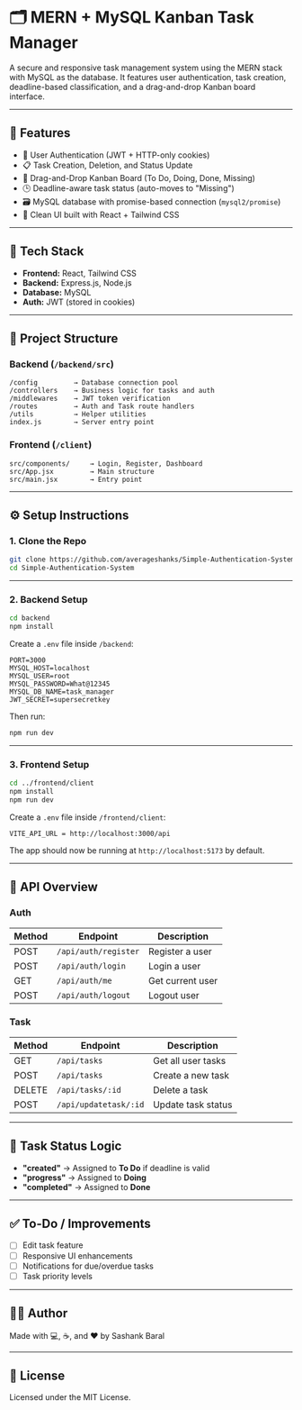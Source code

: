 # 🗂️ MERN + MySQL Kanban Task Manager

A secure and responsive task management system using the MERN stack with MySQL as the database. It features user authentication, task creation, deadline-based classification, and a drag-and-drop Kanban board interface.

---

## 🚀 Features

- 🔐 User Authentication (JWT + HTTP-only cookies)
- 📋 Task Creation, Deletion, and Status Update
- 🧲 Drag-and-Drop Kanban Board (To Do, Doing, Done, Missing)
- 🕒 Deadline-aware task status (auto-moves to "Missing")
- 🗃️ MySQL database with promise-based connection (`mysql2/promise`)
- 🎨 Clean UI built with React + Tailwind CSS

---

## 🧱 Tech Stack

- **Frontend:** React, Tailwind CSS
- **Backend:** Express.js, Node.js
- **Database:** MySQL
- **Auth:** JWT (stored in cookies)

---

## 📁 Project Structure

### Backend (`/backend/src`)
```
/config         → Database connection pool  
/controllers    → Business logic for tasks and auth  
/middlewares    → JWT token verification   
/routes         → Auth and Task route handlers  
/utils          → Helper utilities 
index.js        → Server entry point  
```

### Frontend (`/client`)
```
src/components/     → Login, Register, Dashboard  
src/App.jsx         → Main structure  
src/main.jsx        → Entry point  
```

---

## ⚙️ Setup Instructions

### 1. Clone the Repo

```bash
git clone https://github.com/averageshanks/Simple-Authentication-System.git
cd Simple-Authentication-System
```

---

### 2. Backend Setup

```bash
cd backend
npm install
```

Create a `.env` file inside `/backend`:

```env
PORT=3000
MYSQL_HOST=localhost
MYSQL_USER=root
MYSQL_PASSWORD=What@12345
MYSQL_DB_NAME=task_manager
JWT_SECRET=supersecretkey

```

Then run:

```bash
npm run dev
```

---

### 3. Frontend Setup

```bash
cd ../frontend/client
npm install
npm run dev
```
Create a `.env` file inside `/frontend/client`:

```env
VITE_API_URL = http://localhost:3000/api
```

The app should now be running at `http://localhost:5173` by default.

---

## 📌 API Overview

### Auth

| Method | Endpoint             | Description       |
|--------|----------------------|-------------------|
| POST   | `/api/auth/register` | Register a user   |
| POST   | `/api/auth/login`    | Login a user      |
| GET    | `/api/auth/me`       | Get current user  |
| POST   | `/api/auth/logout`   | Logout user       |

### Task

| Method | Endpoint               | Description              |
|--------|------------------------|--------------------------|
| GET    | `/api/tasks`           | Get all user tasks       |
| POST   | `/api/tasks`           | Create a new task        |
| DELETE | `/api/tasks/:id`       | Delete a task            |
| POST   | `/api/updatetask/:id`  | Update task status       |

---

## 🧠 Task Status Logic

- **"created"** → Assigned to **To Do** if deadline is valid
- **"progress"** → Assigned to **Doing**
- **"completed"** → Assigned to **Done**

---

## ✅ To-Do / Improvements

- [ ] Edit task feature  
- [ ] Responsive UI enhancements  
- [ ] Notifications for due/overdue tasks  
- [ ] Task priority levels  

---

## 👨‍💻 Author

Made with 💻, ☕, and ❤️ by Sashank Baral

---

## 📄 License

Licensed under the MIT License.
